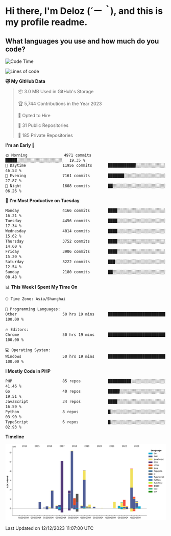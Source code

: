 # **Hi there, I'm Deloz (*´ー｀*), and this is my profile readme.**

## **What languages you use and how much do you code?**

<!--START_SECTION:waka-->
![Code Time](http://img.shields.io/badge/Code%20Time-2%2C976%20hrs%2038%20mins-blue)

![Lines of code](https://img.shields.io/badge/From%20Hello%20World%20I%27ve%20Written-33.6%20million%20lines%20of%20code-blue)

**🐱 My GitHub Data** 

> 📦 3.0 MB Used in GitHub's Storage 
 > 
> 🏆 5,744 Contributions in the Year 2023
 > 
> 💼 Opted to Hire
 > 
> 📜 31 Public Repositories 
 > 
> 🔑 185 Private Repositories 
 > 
**I'm an Early 🐤** 

```text
🌞 Morning                4971 commits        █████░░░░░░░░░░░░░░░░░░░░   19.35 % 
🌆 Daytime                11956 commits       ████████████░░░░░░░░░░░░░   46.53 % 
🌃 Evening                7161 commits        ███████░░░░░░░░░░░░░░░░░░   27.87 % 
🌙 Night                  1608 commits        ██░░░░░░░░░░░░░░░░░░░░░░░   06.26 % 
```
📅 **I'm Most Productive on Tuesday** 

```text
Monday                   4166 commits        ████░░░░░░░░░░░░░░░░░░░░░   16.21 % 
Tuesday                  4456 commits        ████░░░░░░░░░░░░░░░░░░░░░   17.34 % 
Wednesday                4014 commits        ████░░░░░░░░░░░░░░░░░░░░░   15.62 % 
Thursday                 3752 commits        ████░░░░░░░░░░░░░░░░░░░░░   14.60 % 
Friday                   3906 commits        ████░░░░░░░░░░░░░░░░░░░░░   15.20 % 
Saturday                 3222 commits        ███░░░░░░░░░░░░░░░░░░░░░░   12.54 % 
Sunday                   2180 commits        ██░░░░░░░░░░░░░░░░░░░░░░░   08.48 % 
```


📊 **This Week I Spent My Time On** 

```text
🕑︎ Time Zone: Asia/Shanghai

💬 Programming Languages: 
Other                    50 hrs 19 mins      █████████████████████████   100.00 % 

🔥 Editors: 
Chrome                   50 hrs 19 mins      █████████████████████████   100.00 % 

💻 Operating System: 
Windows                  50 hrs 19 mins      █████████████████████████   100.00 % 
```

**I Mostly Code in PHP** 

```text
PHP                      85 repos            ██████████░░░░░░░░░░░░░░░   41.46 % 
Go                       40 repos            █████░░░░░░░░░░░░░░░░░░░░   19.51 % 
JavaScript               34 repos            ████░░░░░░░░░░░░░░░░░░░░░   16.59 % 
Python                   8 repos             █░░░░░░░░░░░░░░░░░░░░░░░░   03.90 % 
TypeScript               6 repos             █░░░░░░░░░░░░░░░░░░░░░░░░   02.93 % 
```



**Timeline**

![Lines of Code chart](https://raw.githubusercontent.com/deloz/deloz/main/assets/bar_graph.png)


 Last Updated on 12/12/2023 11:07:00 UTC
<!--END_SECTION:waka-->
